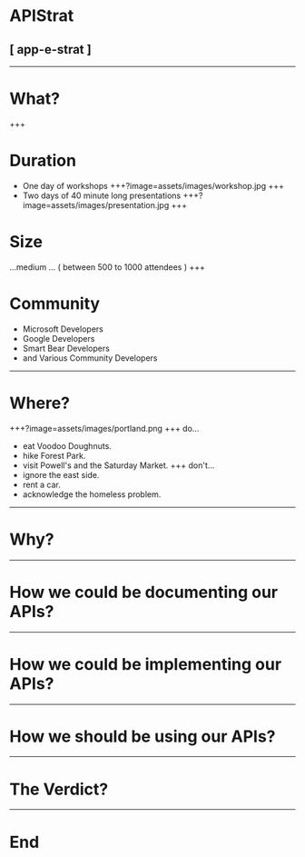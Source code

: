 # APIStrat
## [ app-e-strat ]
---
# What?
+++
# Duration
* One day of workshops
+++?image=assets/images/workshop.jpg
+++
* Two days of 40 minute long presentations
+++?image=assets/images/presentation.jpg
+++
# Size 
...medium ...
( between 500 to 1000 attendees )
+++
# Community
* Microsoft Developers
* Google Developers
* Smart Bear Developers
* and Various Community Developers

---
# Where?
+++?image=assets/images/portland.png
+++
do...
* eat Voodoo Doughnuts.
* hike Forest Park.
* visit Powell's and the Saturday Market.
+++
don't...
* ignore the east side.
* rent a car.
* acknowledge the homeless problem.
---
# Why?
---
# How we could be documenting our APIs?
---
# How we could be implementing our APIs?
---
# How we should be using our APIs?
---
# The Verdict?
---
# End

